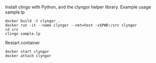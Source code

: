 Install clingo with Python, and the clyngor helper library.
Example usage sample.lp

```
docker build -t clyngor .
docker run -it --name clyngor --net=host -v$PWD:/src clyngor
cd src
clingo sample.lp
```

Restart container
```
docker start clyngor
docker attach clyngor
```
